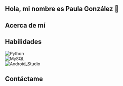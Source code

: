 ## Hola, mi nombre es Paula González 👋


## Acerca de mí


## Habilidades

![Python](https://img.shields.io/badge/Python-blue?style=for-the-badge&logo=python&logoColor=white&labelColor=blue)</br>
![MySQL](https://img.shields.io/badge/MySQL-4479A1?style=for-the-badge&logo=sql&logoColor=white&labelColor=4479A1)</br>
![Android_Studio](https://img.shields.io/badge/Android_Studio-3DDC84?style=for-the-badge&logo=android-studio&logoColor=white&labelColor=101010)</br>


## Contáctame
